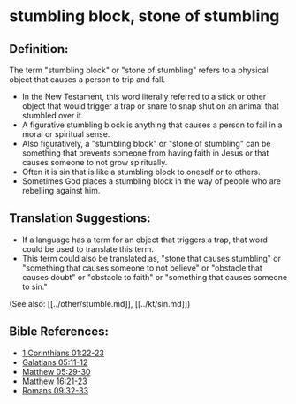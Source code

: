 # stumbling block, stone of stumbling #

## Definition: ##

The term "stumbling block" or "stone of stumbling" refers to a physical object that causes a person to trip and fall.

* In the New Testament, this word literally referred to a stick or other object that would trigger a trap or snare to snap shut on an animal that stumbled over it.
* A figurative stumbling block is anything that causes a person to fail in a moral or spiritual sense.
* Also figuratively, a "stumbling block" or "stone of stumbling" can be something that prevents someone from having faith in Jesus or that causes someone to not grow spiritually.
* Often it is sin that is like a stumbling block to oneself or to others.
* Sometimes God places a stumbling block in the way of people who are rebelling against him.

## Translation Suggestions: ##

* If a language has a term for an object that triggers a trap, that word could be used to translate this term.
* This term could also be translated as, "stone that causes stumbling" or "something that causes someone to not believe" or "obstacle that causes doubt" or "obstacle to faith" or "something that causes someone to sin."

(See also: [[../other/stumble.md]], [[../kt/sin.md]])

## Bible References: ##

* [1 Corinthians 01:22-23](en/tn/1co/help/01/22)
* [Galatians 05:11-12](en/tn/gal/help/05/11)
* [Matthew 05:29-30](en/tn/mat/help/05/29)
* [Matthew 16:21-23](en/tn/mat/help/16/21)
* [Romans 09:32-33](en/tn/rom/help/09/32)